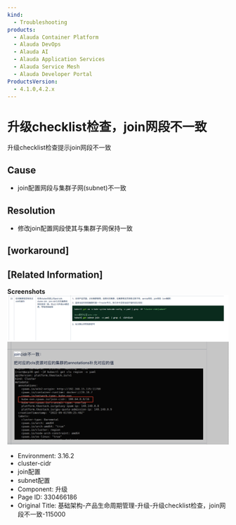 ```yaml
---
kind:
  - Troubleshooting
products:
  - Alauda Container Platform
  - Alauda DevOps
  - Alauda AI
  - Alauda Application Services
  - Alauda Service Mesh
  - Alauda Developer Portal
ProductsVersion:
  - 4.1.0,4.2.x
---
```

<!-- A type of document that involves encountering a fault, diagnosing it, performing root cause analysis, and providing solutions. -->

# 升级checklist检查，join网段不一致

升级checklist检查提示join网段不一致

## Cause
- join配置网段与集群子网(subnet)不一致

## Resolution
- 修改join配置网段使其与集群子网保持一致

## [workaround]

## [Related Information]
**Screenshots**
![](assets/ji-chu-jia-gou-chan-pin-sheng-ming-zhou-qi-guan-li-sheng-ji-sheng-ji-checklistji/mceclip2_1755055467929_b3u89.png)
![](assets/ji-chu-jia-gou-chan-pin-sheng-ming-zhou-qi-guan-li-sheng-ji-sheng-ji-checklistji/mceclip5_1755055526214_2td1k.png)
- Environment: 3.16.2
- cluster-cidr
- join配置
- subnet配置
- Component: 升级
- Page ID: 330466186
- Original Title: 基础架构-产品生命周期管理-升级-升级checklist检查，join网段不一致-115000
